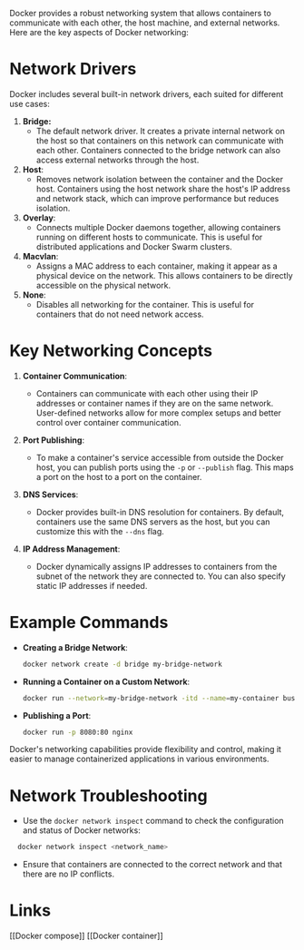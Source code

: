 Docker provides a robust networking system that allows containers to communicate with each other, the host machine, and external networks. Here are the key aspects of Docker networking:

# Network Drivers

Docker includes several built-in network drivers, each suited for different use cases:

1. **Bridge:**
    - The default network driver. It creates a private internal network on the host so that containers on this network can communicate with each other. Containers connected to the bridge network can also access external networks through the host.
1. **Host**:
    - Removes network isolation between the container and the Docker host. Containers using the host network share the host's IP address and network stack, which can improve performance but reduces isolation.
2. **Overlay**:
    - Connects multiple Docker daemons together, allowing containers running on different hosts to communicate. This is useful for distributed applications and Docker Swarm clusters.
3. **Macvlan**:
    - Assigns a MAC address to each container, making it appear as a physical device on the network. This allows containers to be directly accessible on the physical network.
4. **None**:
    - Disables all networking for the container. This is useful for containers that do not need network access.

# Key Networking Concepts

1. **Container Communication**:
    - Containers can communicate with each other using their IP addresses or container names if they are on the same network. User-defined networks allow for more complex setups and better control over container communication.

2. **Port Publishing**:
    - To make a container's service accessible from outside the Docker host, you can publish ports using the `-p` or `--publish` flag. This maps a port on the host to a port on the container.

3. **DNS Services**:
    - Docker provides built-in DNS resolution for containers. By default, containers use the same DNS servers as the host, but you can customize this with the `--dns` flag.

4. **IP Address Management**:
    - Docker dynamically assigns IP addresses to containers from the subnet of the network they are connected to. You can also specify static IP addresses if needed.

# Example Commands

- **Creating a Bridge Network**:
    
    ```bash
    docker network create -d bridge my-bridge-network
    ```
    
- **Running a Container on a Custom Network**:
    
    ```bash
    docker run --network=my-bridge-network -itd --name=my-container busybox
    ```
    
- **Publishing a Port**:
    
    ```bash
    docker run -p 8080:80 nginx
    ```
    

Docker's networking capabilities provide flexibility and control, making it easier to manage containerized applications in various environments.

# Network Troubleshooting

- Use the `docker network inspect` command to check the configuration and status of Docker networks:

```bash
  docker network inspect <network_name>
```

- Ensure that containers are connected to the correct network and that there are no IP conflicts.

# Links
[[Docker compose]]
[[Docker container]]
